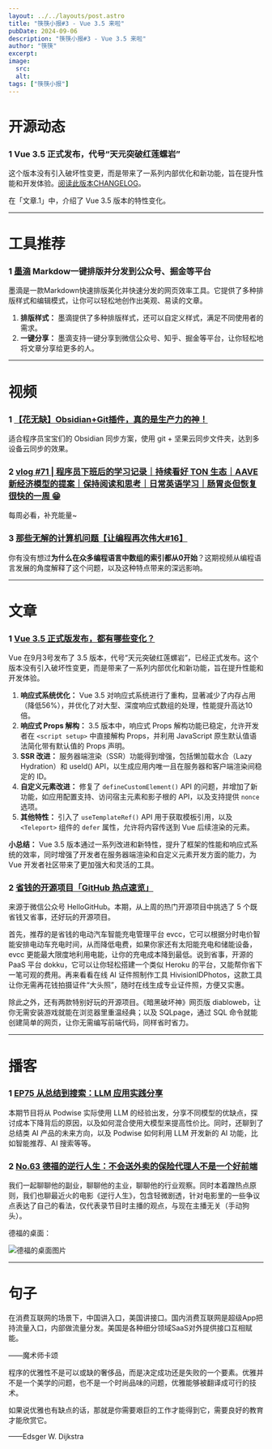 ```yaml
---
layout: ../../layouts/post.astro
title: "筷筷小报#3 - Vue 3.5 来啦"
pubDate: 2024-09-06
description: "筷筷小报#3 - Vue 3.5 来啦"
author: "筷筷"
excerpt: 
image:
  src: 
  alt: 
tags: ["筷筷小报"]
---
```


# 开源动态

### 1 Vue 3.5 正式发布，代号“天元突破红莲螺岩”

这个版本没有引入破坏性变更，而是带来了一系列内部优化和新功能，旨在提升性能和开发体验。[阅读此版本CHANGELOG](https://github.com/vuejs/core/blob/main/CHANGELOG.md)。

在「文章.1」中，介绍了 Vue 3.5 版本的特性变化。

---

# 工具推荐

### 1 [墨滴](mdnice.com) Markdow一键排版并分发到公众号、掘金等平台

墨滴是一款Markdown快速排版美化并快速分发的网页效率工具。它提供了多种排版样式和编辑模式，让你可以轻松地创作出美观、易读的文章。

1. **排版样式：** 墨滴提供了多种排版样式，还可以自定义样式，满足不同使用者的需求。
2. **一键分享：** 墨滴支持一键分享到微信公众号、知乎、掘金等平台，让你轻松地将文章分享给更多的人。

---

# 视频
### 1 [【花无缺】Obsidian+Git插件，真的是生产力的神！](https://www.bilibili.com/video/BV1St421G7St/?share_source=copy_web&vd_source=27102c235ff3a9369a44716ba38084f3)

适合程序员宝宝们的 Obsidian 同步方案，使用 git + 坚果云同步文件夹，达到多设备云同步的效果。

### 2 [vlog #71 | 程序员下班后的学习记录｜持续看好 TON 生态｜AAVE 新经济模型的提案｜保持阅读和思考｜日常英语学习｜肠胃炎但恢复很快的一周 😁](https://www.bilibili.com/video/BV14QHie8E9B/?share_source=copy_web&vd_source=27102c235ff3a9369a44716ba38084f3)

每周必看，补充能量~

### 3 [那些无解的计算机问题【让编程再次伟大#16】](https://www.bilibili.com/video/BV1aeHaexETd/?share_source=copy_web&vd_source=27102c235ff3a9369a44716ba38084f3)

你有没有想过**为什么在众多编程语言中数组的索引都从0开始**？这期视频从编程语言发展的角度解释了这个问题，以及这种特点带来的深远影响。

---

# 文章

### 1 [Vue 3.5 正式版发布，都有哪些变化？](https://mp.weixin.qq.com/s/RXBLDfWzUxR5Oebktd2HrA)

Vue 在9月3号发布了 3.5 版本，代号“天元突破红莲螺岩”，已经正式发布。这个版本没有引入破坏性变更，而是带来了一系列内部优化和新功能，旨在提升性能和开发体验。

1. **响应式系统优化：** Vue 3.5 对响应式系统进行了重构，显著减少了内存占用（降低56%），并优化了对大型、深度响应式数组的处理，性能提升高达10倍。
2. **响应式 Props 解构：** 3.5 版本中，响应式 Props 解构功能已稳定，允许开发者在 `<script setup>` 中直接解构 Props，并利用 JavaScript 原生默认值语法简化带有默认值的 Props 声明。
3. **SSR 改进：** 服务器端渲染（SSR）功能得到增强，包括懒加载水合（Lazy Hydration）和 useId() API，以生成应用内唯一且在服务器和客户端渲染间稳定的 ID。
4. **自定义元素改进：** 修复了 `defineCustomElement()` API 的问题，并增加了新功能，如应用配置支持、访问宿主元素和影子根的 API，以及支持提供 `nonce` 选项。
5. **其他特性：** 引入了 `useTemplateRef()` API 用于获取模板引用，以及 `<Teleport>` 组件的 `defer` 属性，允许将内容传送到 Vue 后续渲染的元素。

**小总结：**
Vue 3.5 版本通过一系列改进和新特性，提升了框架的性能和响应式系统的效率，同时增强了开发者在服务器端渲染和自定义元素开发方面的能力，为 Vue 开发者社区带来了更加强大和灵活的工具。

### 2 [省钱的开源项目「GitHub 热点速览」](https://mp.weixin.qq.com/s/XjQLNdrC--OUV1ZRnK9AUg)

来源于微信公众号 HelloGitHub。本期，从上周的热门开源项目中挑选了 5 个既省钱又省事，还好玩的开源项目。

首先，推荐的是省钱的电动汽车智能充电管理平台 evcc，它可以根据分时电价智能安排电动车充电时间，从而降低电费，如果你家还有太阳能充电和储能设备，evcc 更能最大限度地利用电能，让你的充电成本降到最低。说到省事，开源的 PaaS 平台 dokku，它可以让你轻松搭建一个类似 Heroku 的平台，又能帮你省下一笔可观的费用。再来看看在线 AI 证件照制作工具 HivisionIDPhotos，这款工具让你无需再花钱拍摄证件“大头照”，随时在线生成专业证件照，方便又实惠。

除此之外，还有两款特别好玩的开源项目。《暗黑破坏神》网页版 diabloweb，让你无需安装游戏就能在浏览器里重温经典；以及 SQLpage，通过 SQL 命令就能创建简单的网页，让你无需编写前端代码，同样省时省力。

---

# 播客

### 1 [EP75 从总结到搜索：LLM 应用实践分享](https://www.xiaoyuzhoufm.com/episode/66d5b4955a91beebb344fc1c)

本期节目将从 Podwise 实际使用 LLM 的经验出发，分享不同模型的优缺点，探讨成本下降背后的原因，以及如何混合使用大模型来提高性价比。同时，还聊到了总结类 AI 产品的未来方向，以及 Podwise 如何利用 LLM 开发新的 AI 功能，比如智能推荐、AI 搜索等等。

### 2 [No.63 德福的逆行人生：不会送外卖的保险代理人不是一个好前端](https://www.xiaoyuzhoufm.com/episode/66d8795aee04007d882e3605)

我们一起聊聊他的副业，聊聊他的主业，聊聊他的行业观察。同时本着蹭热点原则，我们也聊最近火的电影《逆行人生》，包含轻微剧透，针对电影里的一些争议点表达了自己的看法，仅代表录节目时主播的观点，与现在主播无关（手动狗头）。

德福的桌面：

![德福的桌面图片](https://image.xyzcdn.net/Fs7gW8eJ2rnwInakEqdex0P7MsoY.png)

---

# 句子

在消费互联网的场景下，中国讲入口，美国讲接口。国内消费互联网是超级App把持流量入口，内部做流量分发。美国是各种细分领域SaaS对外提供接口互相赋能。

——魔术师卡颂

程序的优雅性不是可以或缺的奢侈品，而是决定成功还是失败的一个要素。优雅并不是一个美学的问题，也不是一个时尚品味的问题，优雅能够被翻译成可行的技术。

如果说优雅也有缺点的话，那就是你需要艰巨的工作才能得到它，需要良好的教育才能欣赏它。

——Edsger W. Dijkstra